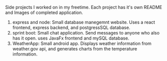Side projects I worked on in my freetime. Each project has it's own README and Images of completed application.

1. express and node: Small database manegemnt website. Uses a react frontend, express backend, and postgressSQL database.
2. sprint boot: Small chat application. Send messages to anyone who also has it open. uses JavaFx frontend and mySQL database.
3. WeatherApp: Small android app. Displays weather information from weather.gov api, and generates charts from the temperature information.
